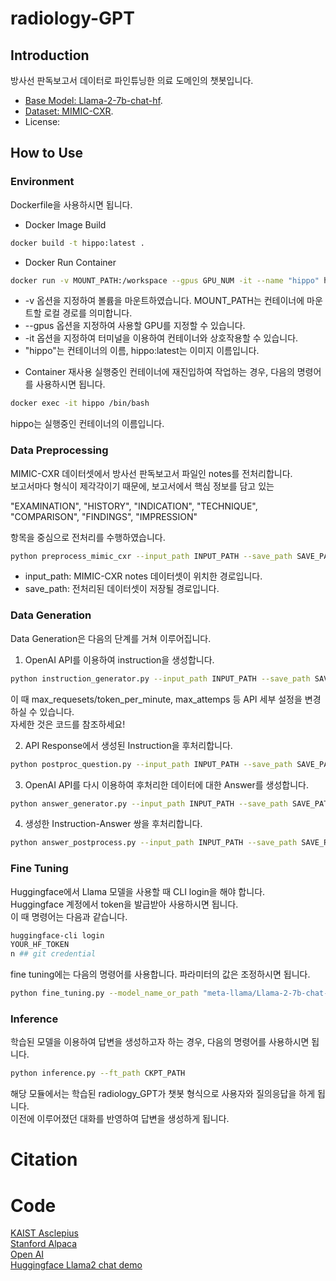 # radiology-GPT

## Introduction

방사선 판독보고서 데이터로 파인튜닝한 의료 도메인의 챗봇입니다.  

- [Base Model: Llama-2-7b-chat-hf](https://huggingface.co/meta-llama/Llama-2-7b-chat-hf).
- [Dataset: MIMIC-CXR](https://physionet.org/content/mimic-cxr/2.0.0/).
- License: 

## How to Use
### Environment
Dockerfile을 사용하시면 됩니다.  

- Docker Image Build
```bash
docker build -t hippo:latest .
```

- Docker Run Container
```bash
docker run -v MOUNT_PATH:/workspace --gpus GPU_NUM -it --name "hippo" hippo:latest
```
* -v 옵션을 지정하여 볼륨을 마운트하였습니다. MOUNT_PATH는 컨테이너에 마운트할 로컬 경로를 의미합니다.  
* --gpus 옵션을 지정하여 사용할 GPU를 지정할 수 있습니다.  
* -it 옵션을 지정하여 터미널을 이용하여 컨테이너와 상호작용할 수 있습니다.  
* "hippo"는 컨테이너의 이름, hippo:latest는 이미지 이름입니다.

- Container 재사용
실행중인 컨테이너에 재진입하여 작업하는 경우, 다음의 명령어를 사용하시면 됩니다.
```bash
docker exec -it hippo /bin/bash
```
hippo는 실행중인 컨테이너의 이름입니다.

### Data Preprocessing

MIMIC-CXR 데이터셋에서 방사선 판독보고서 파일인 notes를 전처리합니다.  
보고서마다 형식이 제각각이기 때문에, 보고서에서 핵심 정보를 담고 있는  

"EXAMINATION", "HISTORY", "INDICATION", "TECHNIQUE",  
"COMPARISON", "FINDINGS", "IMPRESSION"  

항목을 중심으로 전처리를 수행하였습니다.

```bash
python preprocess_mimic_cxr --input_path INPUT_PATH --save_path SAVE_PATH
```
* input_path: MIMIC-CXR notes 데이터셋이 위치한 경로입니다.  
* save_path: 전처리된 데이터셋이 저장될 경로입니다.

### Data Generation

Data Generation은 다음의 단계를 거쳐 이루어집니다.  

1. OpenAI API를 이용하여 instruction을 생성합니다.  
```bash
python instruction_generator.py --input_path INPUT_PATH --save_path SAVE_PATH --api_key API_KEY
```  
이 때 max_requesets/token_per_minute, max_attemps 등 API 세부 설정을 변경하실 수 있습니다.  
자세한 것은 코드를 참조하세요!  
  
2. API Response에서 생성된 Instruction을 후처리합니다.  
```bash
python postproc_question.py --input_path INPUT_PATH --save_path SAVE_PATH
```  
  
3. OpenAI API를 다시 이용하여 후처리한 데이터에 대한 Answer를 생성합니다.  
```bash
python answer_generator.py --input_path INPUT_PATH --save_path SAVE_PATH --api_key API_KEY
```  
4. 생성한 Instruction-Answer 쌍을 후처리합니다.  
```bash
python answer_postprocess.py --input_path INPUT_PATH --save_path SAVE_PATH
```  


### Fine Tuning

Huggingface에서 Llama 모델을 사용할 때 CLI login을 해야 합니다.  
Huggingface 계정에서 token을 발급받아 사용하시면 됩니다.  
이 때 명령어는 다음과 같습니다.  
```bash
huggingface-cli login
YOUR_HF_TOKEN
n ## git credential
```

fine tuning에는 다음의 명령어를 사용합니다. 파라미터의 값은 조정하시면 됩니다.  

```bash
python fine_tuning.py --model_name_or_path "meta-llama/Llama-2-7b-chat-hf" --data_path TRAINING_DATA_PATH --output_dir CKPT_OUTPUT_PATH --num_train_epochs 3 --per_device_train_batch_size 4 --per_device_eval_batch_size 1 --gradient_accumulation_steps 8 --evaluation_strategy "no" --save_strategy "epoch" --learning_rate 2e-4 --weight_decay 0. --warmup_ratio 0.03 --lr_scheduler_type "cosine" --logging_steps 1 --model_max_length 4096 --gradient_checkpointing True --ddp_timeout 18000
```

### Inference
학습된 모델을 이용하여 답변을 생성하고자 하는 경우, 다음의 명령어를 사용하시면 됩니다.  

```bash
python inference.py --ft_path CKPT_PATH
```

해당 모듈에서는 학습된 radiology_GPT가 챗봇 형식으로 사용자와 질의응답을 하게 됩니다.  
이전에 이루어졌던 대화를 반영하여 답변을 생성하게 됩니다.  


# Citation

# Code
[KAIST Asclepius](https://github.com/starmpcc/Asclepius)  
[Stanford Alpaca](https://github.com/tatsu-lab/stanford_alpaca)  
[Open AI](https://github.com/openai/openai-cookbook/tree/main)  
[Huggingface Llama2 chat demo](https://huggingface.co/spaces/huggingface-projects/llama-2-7b-chat/blob/main/app.py)  